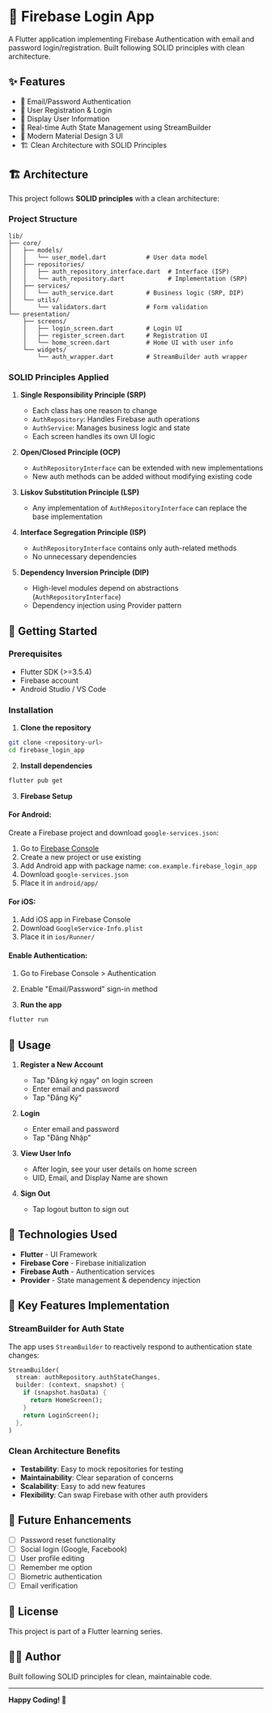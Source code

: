 # 🔐 Firebase Login App

A Flutter application implementing Firebase Authentication with email and password login/registration. Built following SOLID principles with clean architecture.

## ✨ Features

- 📧 Email/Password Authentication
- 🔑 User Registration & Login
- 👤 Display User Information
- 🔄 Real-time Auth State Management using StreamBuilder
- 🎨 Modern Material Design 3 UI
- 🏗️ Clean Architecture with SOLID Principles

## 🏗️ Architecture

This project follows **SOLID principles** with a clean architecture:

### Project Structure

```
lib/
├── core/
│   ├── models/
│   │   └── user_model.dart           # User data model
│   ├── repositories/
│   │   ├── auth_repository_interface.dart  # Interface (ISP)
│   │   └── auth_repository.dart            # Implementation (SRP)
│   ├── services/
│   │   └── auth_service.dart         # Business logic (SRP, DIP)
│   └── utils/
│       └── validators.dart           # Form validation
└── presentation/
    ├── screens/
    │   ├── login_screen.dart         # Login UI
    │   ├── register_screen.dart      # Registration UI
    │   └── home_screen.dart          # Home UI with user info
    └── widgets/
        └── auth_wrapper.dart         # StreamBuilder auth wrapper
```

### SOLID Principles Applied

1. **Single Responsibility Principle (SRP)**
   - Each class has one reason to change
   - `AuthRepository`: Handles Firebase auth operations
   - `AuthService`: Manages business logic and state
   - Each screen handles its own UI logic

2. **Open/Closed Principle (OCP)**
   - `AuthRepositoryInterface` can be extended with new implementations
   - New auth methods can be added without modifying existing code

3. **Liskov Substitution Principle (LSP)**
   - Any implementation of `AuthRepositoryInterface` can replace the base implementation

4. **Interface Segregation Principle (ISP)**
   - `AuthRepositoryInterface` contains only auth-related methods
   - No unnecessary dependencies

5. **Dependency Inversion Principle (DIP)**
   - High-level modules depend on abstractions (`AuthRepositoryInterface`)
   - Dependency injection using Provider pattern

## 🚀 Getting Started

### Prerequisites

- Flutter SDK (>=3.5.4)
- Firebase account
- Android Studio / VS Code

### Installation

1. **Clone the repository**

```bash
git clone <repository-url>
cd firebase_login_app
```

2. **Install dependencies**

```bash
flutter pub get
```

3. **Firebase Setup**

#### For Android:

Create a Firebase project and download `google-services.json`:
1. Go to [Firebase Console](https://console.firebase.google.com/)
2. Create a new project or use existing
3. Add Android app with package name: `com.example.firebase_login_app`
4. Download `google-services.json`
5. Place it in `android/app/`

#### For iOS:

1. Add iOS app in Firebase Console
2. Download `GoogleService-Info.plist`
3. Place it in `ios/Runner/`

#### Enable Authentication:

1. Go to Firebase Console > Authentication
2. Enable "Email/Password" sign-in method

4. **Run the app**

```bash
flutter run
```

## 📱 Usage

1. **Register a New Account**
   - Tap "Đăng ký ngay" on login screen
   - Enter email and password
   - Tap "Đăng Ký"

2. **Login**
   - Enter email and password
   - Tap "Đăng Nhập"

3. **View User Info**
   - After login, see your user details on home screen
   - UID, Email, and Display Name are shown

4. **Sign Out**
   - Tap logout button to sign out

## 🔧 Technologies Used

- **Flutter** - UI Framework
- **Firebase Core** - Firebase initialization
- **Firebase Auth** - Authentication services
- **Provider** - State management & dependency injection

## 📝 Key Features Implementation

### StreamBuilder for Auth State

The app uses `StreamBuilder` to reactively respond to authentication state changes:

```dart
StreamBuilder(
  stream: authRepository.authStateChanges,
  builder: (context, snapshot) {
    if (snapshot.hasData) {
      return HomeScreen();
    }
    return LoginScreen();
  },
)
```

### Clean Architecture Benefits

- **Testability**: Easy to mock repositories for testing
- **Maintainability**: Clear separation of concerns
- **Scalability**: Easy to add new features
- **Flexibility**: Can swap Firebase with other auth providers

## 🎯 Future Enhancements

- [ ] Password reset functionality
- [ ] Social login (Google, Facebook)
- [ ] User profile editing
- [ ] Remember me option
- [ ] Biometric authentication
- [ ] Email verification

## 📄 License

This project is part of a Flutter learning series.

## 👨‍💻 Author

Built following SOLID principles for clean, maintainable code.

---

**Happy Coding! 🚀**
